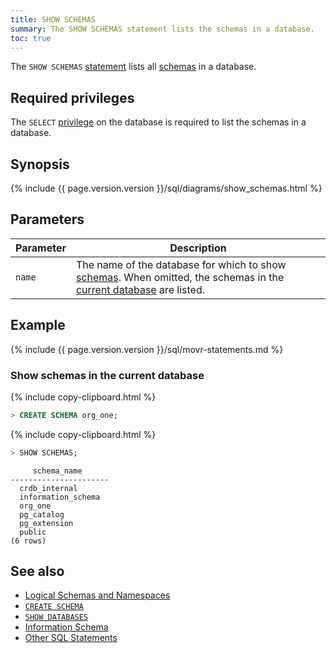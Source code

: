 ```yaml
---
title: SHOW SCHEMAS
summary: The SHOW SCHEMAS statement lists the schemas in a database.
toc: true
---
```


The `SHOW SCHEMAS` [statement](sql-statements.html) lists all [schemas](sql-name-resolution.html#naming-hierarchy) in a database.

## Required privileges

The `SELECT` [privilege](authorization.html#assign-privileges) on the database is required to list the schemas in a database.

## Synopsis

<div>
{%  include {{  page.version.version  }}/sql/diagrams/show_schemas.html %}
</div>

## Parameters

Parameter | Description
----------|------------
`name` | The name of the database for which to show [schemas](sql-name-resolution.html#naming-hierarchy). When omitted, the schemas in the [current database](sql-name-resolution.html#current-database) are listed.

## Example

{%  include {{ page.version.version }}/sql/movr-statements.md %}

### Show schemas in the current database

{%  include copy-clipboard.html %}
~~~ sql
> CREATE SCHEMA org_one;
~~~

{%  include copy-clipboard.html %}
~~~ sql
> SHOW SCHEMAS;
~~~

~~~
     schema_name
----------------------
  crdb_internal
  information_schema
  org_one
  pg_catalog
  pg_extension
  public
(6 rows)
~~~

## See also

- [Logical Schemas and Namespaces](sql-name-resolution.html)
- [`CREATE SCHEMA`](create-schema.html)
- [`SHOW DATABASES`](show-databases.html)
- [Information Schema](information-schema.html)
- [Other SQL Statements](sql-statements.html)
